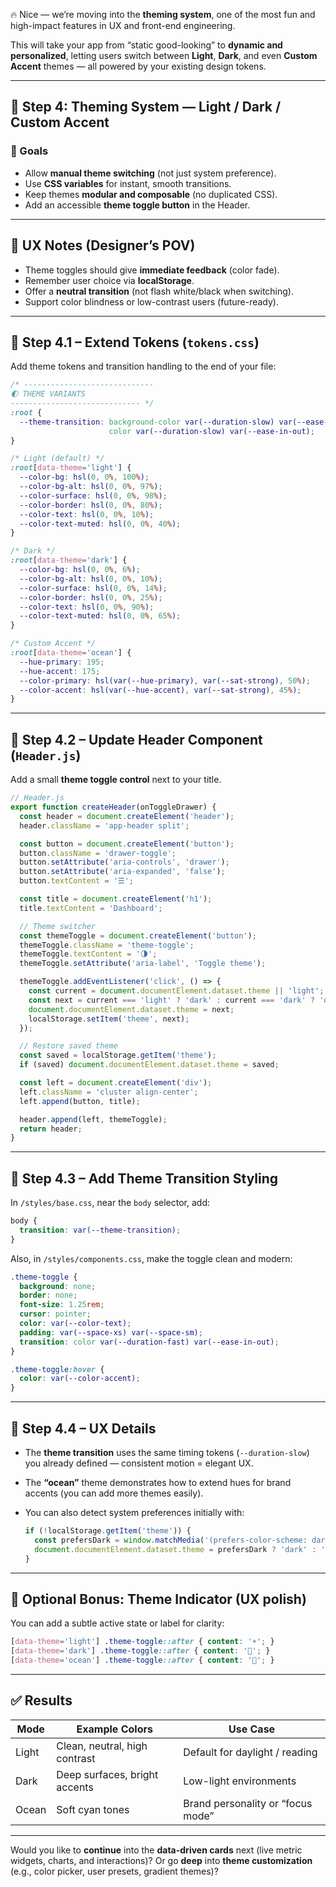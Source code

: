 🔥 Nice — we’re moving into the **theming system**, one of the most fun and high-impact features in UX and front-end engineering.

This will take your app from “static good-looking” to **dynamic and personalized**, letting users switch between **Light**, **Dark**, and even **Custom Accent** themes — all powered by your existing design tokens.

---

## 🎨 Step 4: Theming System — Light / Dark / Custom Accent

### 🎯 Goals

* Allow **manual theme switching** (not just system preference).
* Use **CSS variables** for instant, smooth transitions.
* Keep themes **modular and composable** (no duplicated CSS).
* Add an accessible **theme toggle button** in the Header.

---

## 🧠 UX Notes (Designer’s POV)

* Theme toggles should give **immediate feedback** (color fade).
* Remember user choice via **localStorage**.
* Offer a **neutral transition** (not flash white/black when switching).
* Support color blindness or low-contrast users (future-ready).

---

## 🧱 Step 4.1 – Extend Tokens (`tokens.css`)

Add theme tokens and transition handling to the end of your file:

```css
/* -----------------------------
🌓 THEME VARIANTS
----------------------------- */
:root {
  --theme-transition: background-color var(--duration-slow) var(--ease-in-out),
                      color var(--duration-slow) var(--ease-in-out);
}

/* Light (default) */
:root[data-theme='light'] {
  --color-bg: hsl(0, 0%, 100%);
  --color-bg-alt: hsl(0, 0%, 97%);
  --color-surface: hsl(0, 0%, 98%);
  --color-border: hsl(0, 0%, 80%);
  --color-text: hsl(0, 0%, 10%);
  --color-text-muted: hsl(0, 0%, 40%);
}

/* Dark */
:root[data-theme='dark'] {
  --color-bg: hsl(0, 0%, 6%);
  --color-bg-alt: hsl(0, 0%, 10%);
  --color-surface: hsl(0, 0%, 14%);
  --color-border: hsl(0, 0%, 25%);
  --color-text: hsl(0, 0%, 90%);
  --color-text-muted: hsl(0, 0%, 65%);
}

/* Custom Accent */
:root[data-theme='ocean'] {
  --hue-primary: 195;
  --hue-accent: 175;
  --color-primary: hsl(var(--hue-primary), var(--sat-strong), 50%);
  --color-accent: hsl(var(--hue-accent), var(--sat-strong), 45%);
}
```

---

## 🧩 Step 4.2 – Update Header Component (`Header.js`)

Add a small **theme toggle control** next to your title.

```js
// Header.js
export function createHeader(onToggleDrawer) {
  const header = document.createElement('header');
  header.className = 'app-header split';

  const button = document.createElement('button');
  button.className = 'drawer-toggle';
  button.setAttribute('aria-controls', 'drawer');
  button.setAttribute('aria-expanded', 'false');
  button.textContent = '☰';

  const title = document.createElement('h1');
  title.textContent = 'Dashboard';

  // Theme switcher
  const themeToggle = document.createElement('button');
  themeToggle.className = 'theme-toggle';
  themeToggle.textContent = '🌗';
  themeToggle.setAttribute('aria-label', 'Toggle theme');

  themeToggle.addEventListener('click', () => {
    const current = document.documentElement.dataset.theme || 'light';
    const next = current === 'light' ? 'dark' : current === 'dark' ? 'ocean' : 'light';
    document.documentElement.dataset.theme = next;
    localStorage.setItem('theme', next);
  });

  // Restore saved theme
  const saved = localStorage.getItem('theme');
  if (saved) document.documentElement.dataset.theme = saved;

  const left = document.createElement('div');
  left.className = 'cluster align-center';
  left.append(button, title);

  header.append(left, themeToggle);
  return header;
}
```

---

## 💅 Step 4.3 – Add Theme Transition Styling

In `/styles/base.css`, near the `body` selector, add:

```css
body {
  transition: var(--theme-transition);
}
```

Also, in `/styles/components.css`, make the toggle clean and modern:

```css
.theme-toggle {
  background: none;
  border: none;
  font-size: 1.25rem;
  cursor: pointer;
  color: var(--color-text);
  padding: var(--space-xs) var(--space-sm);
  transition: color var(--duration-fast) var(--ease-in-out);
}

.theme-toggle:hover {
  color: var(--color-accent);
}
```

---

## 🧠 Step 4.4 – UX Details

* The **theme transition** uses the same timing tokens (`--duration-slow`) you already defined — consistent motion = elegant UX.
* The **“ocean”** theme demonstrates how to extend hues for brand accents (you can add more themes easily).
* You can also detect system preferences initially with:

  ```js
  if (!localStorage.getItem('theme')) {
    const prefersDark = window.matchMedia('(prefers-color-scheme: dark)').matches;
    document.documentElement.dataset.theme = prefersDark ? 'dark' : 'light';
  }
  ```

---

## 🧩 Optional Bonus: Theme Indicator (UX polish)

You can add a subtle active state or label for clarity:

```css
[data-theme='light'] .theme-toggle::after { content: '☀️'; }
[data-theme='dark'] .theme-toggle::after { content: '🌙'; }
[data-theme='ocean'] .theme-toggle::after { content: '🌊'; }
```

---

## ✅ Results

| Mode  | Example Colors                | Use Case                          |
| ----- | ----------------------------- | --------------------------------- |
| Light | Clean, neutral, high contrast | Default for daylight / reading    |
| Dark  | Deep surfaces, bright accents | Low-light environments            |
| Ocean | Soft cyan tones               | Brand personality or “focus mode” |

---

Would you like to **continue** into the **data-driven cards** next (live metric widgets, charts, and interactions)?
Or go **deep** into **theme customization** (e.g., color picker, user presets, gradient themes)?
